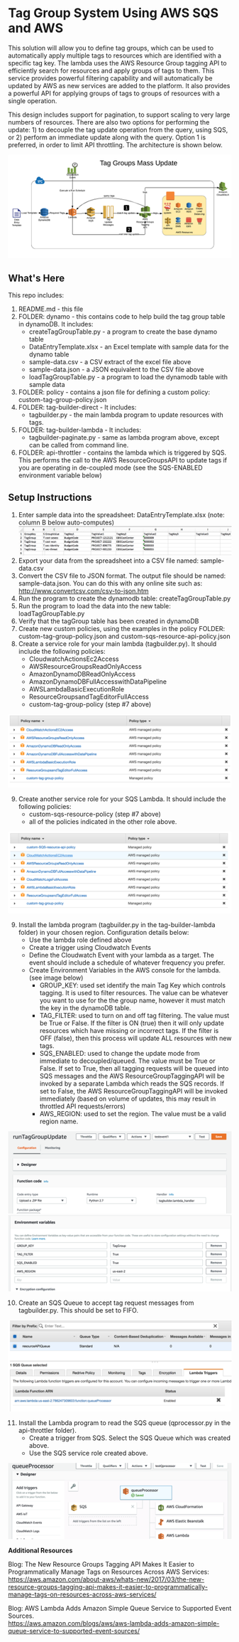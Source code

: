 Tag Group System Using AWS SQS and AWS 
==================================================

This solution will allow you to define tag groups, which can be used to automatically apply multiple tags to resources which are identified with a specific tag key.  The lambda uses the AWS Resource Group tagging API to efficiently search for resources and apply groups of tags to them.  This service provides powerful filtering capability and will automatically be updated by AWS as new services are added to the platform.   It also provides a powerful API for applying groups of tags to groups of resources with a single operation.

This design includes support for pagination, to support scaling to very large numbers of resources.  There are also two options for performing the update:  1) to decouple the tag update operation from the query, using SQS, or 2) perform an immediate update along with the query.  Option 1 is preferred, in order to limit API throttling.   The architecture is shown below.   

![Tag Group Architecture](https://github.com/rjgleave/aws-tag-groups/blob/master/assets/tag-groups-architecture.png)

What's Here
-----------

This repo includes:

1. README.md - this file
2. FOLDER: dynamo - this contains code to help build the tag group table in dynamoDB.  It includes:
    *   createTagGroupTable.py - a program to create the base dynamo table
    *   DataEntryTemplate.xlsx - an Excel template with sample data for the dynamo table
    *   sample-data.csv - a CSV extract of the excel file above
    *   sample-data.json - a JSON equivalent to the CSV file above
    *   loadTagGroupTable.py - a program to load the dynamodb table with sample data
3. FOLDER: policy - contains a json file for defining a custom policy:  custom-tag-group-policy.json
4. FOLDER: tag-builder-direct  - It includes:
    *   tagbuilder.py - the main lambda program to update resources with tags.  
5. FOLDER: tag-builder-lambda - It includes:
    *   tagbuilder-paginate.py - same as lambda program above, except can be called from command line.
6. FOLDER: api-throttler - contains the lambda which is triggered by SQS.  This performs the call to the AWS ResourceGroupsAPI to update tags if you are operating in de-coupled mode (see the SQS-ENABLED environment variable below)

Setup Instructions
------------------

1. Enter sample data into the spreadsheet: DataEntryTemplate.xlsx (note: column B below auto-computes)
![Data Entry Template](https://github.com/rjgleave/aws-tag-groups/blob/master/assets/tag-group-data-entry-template.png)
2. Export your data from the spreadsheet into a CSV file named: sample-data.csv
3. Convert the CSV file to JSON format.  The output file should be named: sample-data.json. You can do this with any online site such as:  http://www.convertcsv.com/csv-to-json.htm
4. Run the program to create the dynamodb table: createTagGroupTable.py
5. Run the program to load the data into the new table:  loadTagGroupTable.py
6. Verify that the tagGroup table has been created in dynamoDB
7. Create new custom policies, using the examples in the policy FOLDER: custom-tag-group-policy.json and custom-sqs-resource-api-policy.json
8. Create a service role for your main lambda (tagbuilder.py).   It should include the following policies:
    * CloudwatchActionsEc2Access
    * AWSResourceGroupsReadOnlyAccess
    * AmazonDynamoDBReadOnlyAccess
    * AmazonDynamoDBFullAccesswithDataPipeline
    * AWSLambdaBasicExecutionRole
    * ResourceGroupsandTagEditorFullAccess
    * custom-tag-group-policy (step #7 above)

![Custom Tagging Role](https://github.com/rjgleave/aws-tag-groups/blob/master/assets/custom-tag-role-policies.png)

9. Create another service role for your SQS Lambda.  It should include the following policies:
    * custom-sqs-resource-policy (step #7 above)
    * all of the policies indicated in the other role above.

![Custom SQS Role](https://github.com/rjgleave/aws-tag-groups/blob/master/assets/custom-sqs-role-policies.png)

9. Install the lambda program (tagbuilder.py in the tag-builder-lambda folder) in your chosen region. Configuration details below:
    * Use the lambda role defined above
    * Create a trigger using Cloudwatch Events
    * Define the Cloudwatch Event with your lambda as a target.  The event should include a schedule of whatever frequency you prefer.
    * Create Environment Variables in the AWS console for the lambda. (see image below)
        *   GROUP_KEY:  used set identify the main Tag Key which controls tagging.  It is used to filter resources.  The value can be whatever you want to use for the the group name, however it must match the key in the dynamoDB table.
        *   TAG_FILTER: used to turn on and off tag filtering.  The value must be True or False.   If the filter is ON (true) then it will only update resources which have missing or incorrect tags. If the filter is OFF (false), then this process will update ALL resources with new tags.
        *   SQS_ENABLED: used to change the update mode from immediate to decoupled/queued.  The value must be True or False.  If set to True, then all tagging requests will be queued into SQS messages and the AWS ResourceGroupTaggingAPI will be invoked by a separate Lambda which reads the SQS records.   If set to False, the AWS ResourceGroupTaggingAPI will be invoked immediately (based on volume of updates, this may result in throttled API requests/errors)
        *   AWS_REGION: used to set the region. The value must be a valid region name. 

![Tag Group Update Lambda](https://github.com/rjgleave/aws-tag-groups/blob/master/assets/tag-group-update-lambda.png)
![Environment Variable](https://github.com/rjgleave/aws-tag-groups/blob/master/assets/group-key-environment-variables.png)

10. Create an SQS Queue to accept tag request messages from tagbuilder.py.  This should be set to FIFO.

![SQS Message Queue](https://github.com/rjgleave/aws-tag-groups/blob/master/assets/sqs-queue.png)

11. Install the Lambda program to read the SQS queue (qprocessor.py in the api-throttler folder). 
    * Create a trigger from SQS.  Select the SQS Queue which was created above.
    * Use the SQS service role created above.

![SQS Queue Processor Lambda](https://github.com/rjgleave/aws-tag-groups/blob/master/assets/queue-processor-lambda.png)


__Additional Resources__

Blog: The New Resource Groups Tagging API Makes It Easier to Programmatically Manage Tags on Resources Across AWS Services:
https://aws.amazon.com/about-aws/whats-new/2017/03/the-new-resource-groups-tagging-api-makes-it-easier-to-programmatically-manage-tags-on-resources-across-aws-services/

Blog: AWS Lambda Adds Amazon Simple Queue Service to Supported Event Sources.   
https://aws.amazon.com/blogs/aws/aws-lambda-adds-amazon-simple-queue-service-to-supported-event-sources/